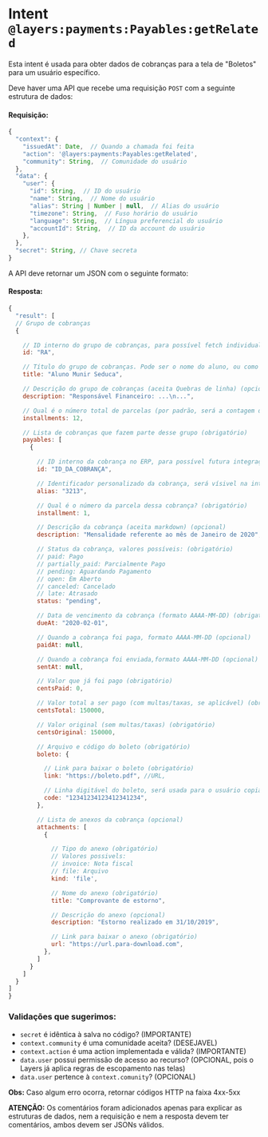 # Intent `@layers:payments:Payables:getRelated`

Esta intent é usada para obter dados de cobranças para a tela de "Boletos" para um usuário específico.

Deve haver uma API que recebe uma requisição `POST` com a seguinte estrutura de dados:

#### Requisição:

```js
{
  "context": {
    "issuedAt": Date,  // Quando a chamada foi feita
    "action": '@layers:payments:Payables:getRelated',
    "community": String,  // Comunidade do usuário
  },
  "data": {
    "user": {
      "id": String,  // ID do usuário
      "name": String,  // Nome do usuário
      "alias": String | Number | null,  // Alias do usuário
      "timezone": String,  // Fuso horário do usuário
      "language": String,  // Língua preferencial do usuário
      "accountId": String,  // ID da account do usuário
    },
  },
  "secret": String, // Chave secreta
}
```


A API deve retornar um JSON com o seguinte formato:

#### Resposta:

```js
{
  "result": [
  // Grupo de cobranças
  {

    // ID interno do grupo de cobranças, para possível fetch individual futuro (obrigatório)
    id: "RA",

    // Título do grupo de cobranças. Pode ser o nome do aluno, ou como preferirem que apareça este "grupo" (obrigatório)
    title: "Aluno Munir Seduca",

    // Descrição do grupo de cobranças (aceita Quebras de linha) (opcional)
    description: "Responsável Financeiro: ...\n...",

    // Qual é o número total de parcelas (por padrão, será a contagem de payables) (opcional)
    installments: 12,

    // Lista de cobranças que fazem parte desse grupo (obrigatório)
    payables: [
      {

        // ID interno da cobrança no ERP, para possível futura integração (obrigatório)
        id: "ID_DA_COBRANÇA",

        // Identificador personalizado da cobrança, será vísivel na interface (opcional)
        alias: "3213",

        // Qual é o número da parcela dessa cobrança? (obrigatório)
        installment: 1,

        // Descrição da cobrança (aceita markdown) (opcional)
        description: "Mensalidade referente ao mês de Janeiro de 2020",

        // Status da cobrança, valores possíveis: (obrigatório)
        // paid: Pago
        // partially_paid: Parcialmente Pago
        // pending: Aguardando Pagamento
        // open: Em Aberto
        // canceled: Cancelado
        // late: Atrasado
        status: "pending",

        // Data de vencimento da cobrança (formato AAAA-MM-DD) (obrigatório)
        dueAt: "2020-02-01",

        // Quando a cobrança foi paga, formato AAAA-MM-DD (opcional)
        paidAt: null,

        // Quando a cobrança foi enviada,formato AAAA-MM-DD (opcional)
        sentAt: null,

        // Valor que já foi pago (obrigatório)
        centsPaid: 0,

        // Valor total a ser pago (com multas/taxas, se aplicável) (obrigatório)
        centsTotal: 150000,

        // Valor original (sem multas/taxas) (obrigatório)
        centsOriginal: 150000,

        // Arquivo e código do boleto (obrigatório)
        boleto: {

          // Link para baixar o boleto (obrigatório)
          link: "https://boleto.pdf", //URL,

          // Linha digitável do boleto, será usada para o usuário copiar o código sem ter que baixar o boleto (obrigatório)
          code: "12341234123412341234",
        },

        // Lista de anexos da cobrança (opcional)
        attachments: [
          {

            // Tipo do anexo (obrigatório)
            // Valores possivels:
            // invoice: Nota fiscal
            // file: Arquivo
            kind: 'file',

            // Nome do anexo (obrigatório)
            title: "Comprovante de estorno",

            // Descrição do anexo (opcional)
            description: "Estorno realizado em 31/10/2019",

            // Link para baixar o anexo (obrigatório)
            url: "https://url.para-download.com",
          },
        ]
      }
    ]
  }
]
}
```

### Validações que sugerimos:
- `secret` é idêntica à salva no código? (IMPORTANTE)
- `context.community` é uma comunidade aceita? (DESEJAVEL)
- `context.action` é uma action implementada e válida? (IMPORTANTE)
- `data.user` possui permissão de acesso ao recurso? (OPCIONAL, pois o Layers já aplica regras de escopamento nas telas)
- `data.user` pertence à `context.comunity`? (OPCIONAL)

**Obs:** Caso algum erro ocorra, retornar códigos HTTP na faixa 4xx-5xx


**ATENÇÃO:** Os comentários foram adicionados apenas para explicar as estruturas de dados, nem a requisição e nem a resposta devem ter comentários, ambos devem ser JSONs válidos.
